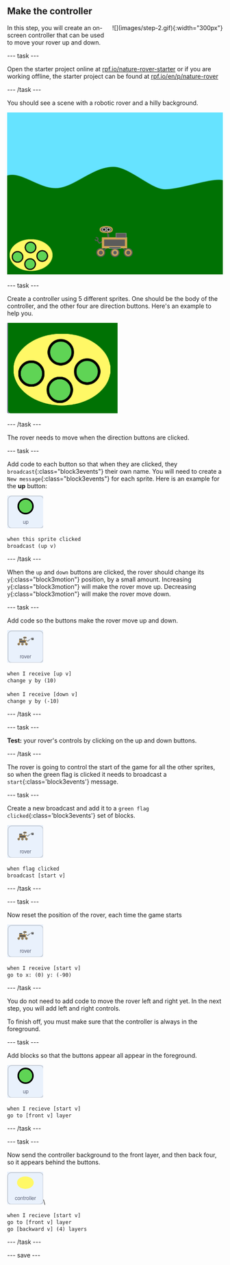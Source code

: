 ## Make the controller

<div style="display: flex; flex-wrap: wrap">
<div style="flex-basis: 200px; flex-grow: 1; margin-right: 15px;">
In this step, you will create an on-screen controller that can be used to move your rover up and down.
</div>
<div>
![](images/step-2.gif){:width="300px"}
</div>
</div>

--- task ---

Open the starter project online at [rpf.io/nature-rover-starter](https://rpf.io/nature-rover-starter) or if you are working offline, the starter project can be found at [rpf.io/en/p/nature-rover](https://rpf.io/en/p/nature-rover)

--- /task ---

You should see a scene with a robotic rover and a hilly background. 

![the staring background showing hills, a pile of mud and a robot](images/starter-background.png)

--- task ---

Create a controller using 5 different sprites. One should be the body of the controller, and the other four are direction buttons. Here's an example to help you.

![image of a controller on the Scratch stage with four green buttons on a yellow oval background](images/controller.png)

--- /task ---

The rover needs to move when the direction buttons are clicked.

--- task ---

Add code to each button so that when they are clicked, they `broadcast`{:class="block3events"} their own name. You will need to create a `New message`{:class="block3events"} for each sprite. Here is an example for the **up** button:

![the up sprite](images/up-sprite.png)
```blocks3
when this sprite clicked
broadcast (up v)
```

--- /task ---

When the `up` and `down` buttons are clicked, the rover should change its `y`{:class="block3motion"} position, by a small amount. Increasing `y`{:class="block3motion"} will make the rover move up. Decreasing `y`{:class="block3motion"} will make the rover move down.

--- task ---

Add code so the buttons make the rover move up and down.

![the rover sprite](images/rover-sprite.png)
```blocks3
when I receive [up v]
change y by (10)

when I receive [down v]
change y by (-10)
```

--- /task ---

--- task ---

**Test:** your rover's controls by clicking on the up and down buttons.

--- /task ---

The rover is going to control the start of the game for all the other sprites, so when the green flag is clicked it needs to broadcast a `start`{:class='block3events'} message.

--- task ---

Create a new broadcast and add it to a `green flag clicked`{:class='block3events'} set of blocks.

![the rover sprite](images/rover-sprite.png)
```blocks3
when flag clicked
broadcast [start v]
``` 

--- /task ---

--- task ---

Now reset the position of the rover, each time the game starts

![the rover sprite](images/rover-sprite.png)
```blocks3
when I receive [start v]
go to x: (0) y: (-90)
```

--- /task ---

You do not need to add code to move the rover left and right yet. In the next step, you will add left and right controls.

To finish off, you must make sure that the controller is always in the foreground.

--- task ---

Add blocks so that the buttons appear all appear in the foreground.

![the up sprite](images/up-sprite.png)
```blocks3
when I recieve [start v]
go to [front v] layer
```

--- /task ---

--- task ---

Now send the controller background to the front layer, and then back four, so it appears behind the buttons.

![controller background sprite](images/controller-back-sprite.png)\
```blocks
when I recieve [start v]
go to [front v] layer
go [backward v] (4) layers
```

--- /task ---

--- save ---
